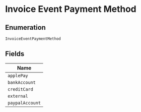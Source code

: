 
# Invoice Event Payment Method

## Enumeration

`InvoiceEventPaymentMethod`

## Fields

| Name |
|  --- |
| `applePay` |
| `bankAccount` |
| `creditCard` |
| `external` |
| `paypalAccount` |

